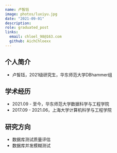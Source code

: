 ```yaml
---
name: 卢皙钰
image: photos/luxiyu.jpg
date: "2021-09-01"
description: 
role: graduated_post
links:
  email: chloel_98@163.com
  github: AichChloexx
---
```


## 个人简介

- 卢皙钰，2021级研究生，华东师范大学DBhammer组



## 学术经历

- 2021.09 - 至今，华东师范大学数据科学与工程学院
- 2017.09 - 2021.06，上海大学计算机科学与工程学院



## 研究方向

- 数据库测试质量评估
- 数据库并发模糊测试